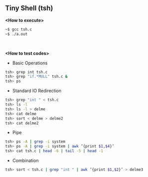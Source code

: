 ## Tiny Shell (tsh)

**\<How to execute\>**

```Bash
~$ gcc tsh.c
~$ ./a.out
```

<br/>

**\<How to test codes\>**

- Basic Operations
```Bash
tsh> grep int tsh.c
tsh> grep "if.*MULL" tsh.c &
tsh> ps
```

- Standard IO Redirection
```Bash
tsh> grep "int " < tsh.c
tsh> ls -l
tsh> ls -l > delme
tsh> cat delme
tsh> sort < delme > delme2
tsh> cat delme2
```

- Pipe
```Bash
tsh> ps -A | grep -i system
tsh> ps -A | grep -i system | awk ’{print $1,$4}’
tsh> cat tsh.c | head -6 | tail -5 | head -1
```

- Combination
```Bash
tsh> sort < tsh.c | grep "int " | awk ’{print $1,$2}’ > delme3
```
